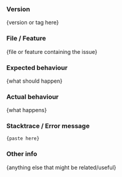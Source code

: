 ### Version

{version or tag here}

### File / Feature

{file or feature containing the issue}

### Expected behaviour

{what should happen}

### Actual behaviour

{what happens}

### Stacktrace / Error message

```
{paste here}
```

### Other info

{anything else that might be related/useful}

